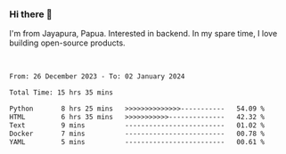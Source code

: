 ### Hi there 👋

I'm from Jayapura, Papua. Interested in backend. In my spare time, I love building open-source products.

<br>

 
 <!--START_SECTION:waka-->

```txt
From: 26 December 2023 - To: 02 January 2024

Total Time: 15 hrs 35 mins

Python       8 hrs 25 mins   >>>>>>>>>>>>>>-----------   54.09 %
HTML         6 hrs 35 mins   >>>>>>>>>>>--------------   42.32 %
Text         9 mins          -------------------------   01.02 %
Docker       7 mins          -------------------------   00.78 %
YAML         5 mins          -------------------------   00.61 %
```

<!--END_SECTION:waka-->
